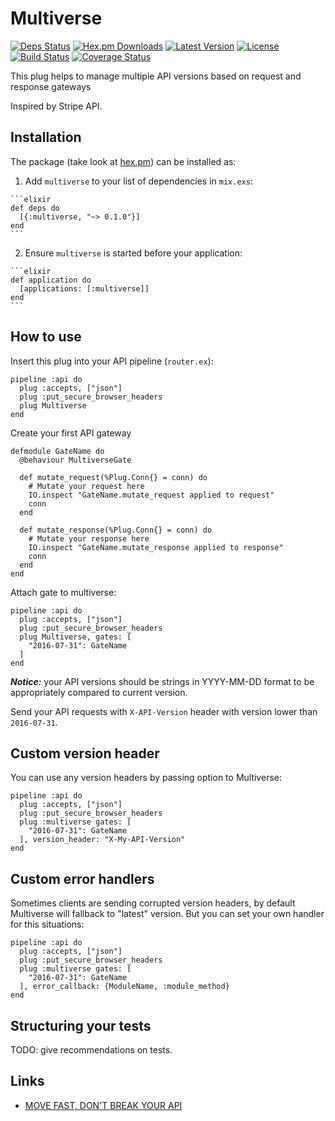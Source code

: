 # Multiverse

[![Deps Status](https://beta.hexfaktor.org/badge/all/github/Nebo15/multiverse.svg)](https://beta.hexfaktor.org/github/Nebo15/multiverse) [![Hex.pm Downloads](https://img.shields.io/hexpm/dw/multiverse.svg?maxAge=2592000)](https://hex.pm/packages/multiverse) [![Latest Version](https://img.shields.io/hexpm/v/multiverse.svg?maxAge=2592000)](https://hex.pm/packages/multiverse) [![License](https://img.shields.io/hexpm/l/multiverse.svg?maxAge=2592000)](https://hex.pm/packages/multiverse) [![Build Status](https://travis-ci.org/Nebo15/multiverse.svg?branch=master)](https://travis-ci.org/Nebo15/multiverse) [![Coverage Status](https://coveralls.io/repos/github/Nebo15/multiverse/badge.svg?branch=master)](https://coveralls.io/github/Nebo15/multiverse?branch=master)

This plug helps to manage multiple API versions based on request and response gateways

Inspired by Stripe API.

## Installation

The package (take look at [hex.pm](https://hex.pm/packages/multiverse)) can be installed as:

  1. Add `multiverse` to your list of dependencies in `mix.exs`:

    ```elixir
    def deps do
      [{:multiverse, "~> 0.1.0"}]
    end
    ```

  2. Ensure `multiverse` is started before your application:

    ```elixir
    def application do
      [applications: [:multiverse]]
    end
    ```

## How to use

Insert this plug into your API pipeline (```router.ex```):

```
pipeline :api do
  plug :accepts, ["json"]
  plug :put_secure_browser_headers
  plug Multiverse
end
```

Create your first API gateway

```
defmodule GateName do
  @behaviour MultiverseGate

  def mutate_request(%Plug.Conn{} = conn) do
    # Mutate your request here
    IO.inspect "GateName.mutate_request applied to request"
    conn
  end

  def mutate_response(%Plug.Conn{} = conn) do
    # Mutate your response here
    IO.inspect "GateName.mutate_response applied to response"
    conn
  end
end
```

Attach gate to multiverse:

```
pipeline :api do
  plug :accepts, ["json"]
  plug :put_secure_browser_headers
  plug Multiverse, gates: [
    "2016-07-31": GateName
  ]
end
```

***Notice:*** your API versions should be strings in YYYY-MM-DD format to be appropriately compared to current version.

Send your API requests with ```X-API-Version``` header with version lower than ```2016-07-31```.

## Custom version header

You can use any version headers by passing option to Multiverse:

```
pipeline :api do
  plug :accepts, ["json"]
  plug :put_secure_browser_headers
  plug :multiverse gates: [
    "2016-07-31": GateName
  ], version_header: "X-My-API-Version"
end
```

## Custom error handlers

Sometimes clients are sending corrupted version headers, by default Multiverse will fallback to "latest" version. But you can set your own handler for this situations:

```
pipeline :api do
  plug :accepts, ["json"]
  plug :put_secure_browser_headers
  plug :multiverse gates: [
    "2016-07-31": GateName
  ], error_callback: {ModuleName, :module_method}
end
```

## Structuring your tests

TODO: give recommendations on tests.

## Links

- [MOVE FAST, DON'T BREAK YOUR API](http://amberonrails.com/move-fast-dont-break-your-api/)
